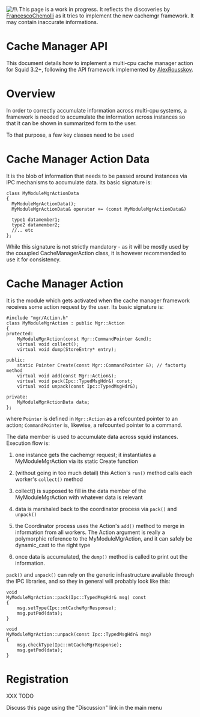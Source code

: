 ![/\!\\](https://wiki.squid-cache.org/wiki/squidtheme/img/alert.png)
This page is a work in progress. It reflects the discoveries by
[FrancescoChemolli](/FrancescoChemolli)
as it tries to implement the new cachemgr framework. It may contain
inaccurate informations.

# Cache Manager API

This document details how to implement a multi-cpu cache manager action
for Squid 3.2+, following the API framework implemented by
[AlexRousskov](/AlexRousskov).

# Overview

In order to correctly accumulate information across multi-cpu systems, a
framework is needed to accumulate the information across instances so
that it can be shown in summarized form to the user.

To that purpose, a few key classes need to be used

# Cache Manager Action Data

It is the blob of information that needs to be passed around instances
via IPC mechanisms to accumulate data. Its basic signature is:

    class MyModuleMgrActionData
    {
      MyModuleMgrActionData();
      MyModuleMgrActionData& operator += (const MyModuleMgrActionData&)
    
      type1 datamember1;
      type2 datamember2;
      //.. etc
    };

While this signature is not strictly mandatory - as it will be mostly
used by the couupled CacheManagerAction class, it is however recommended
to use it for consistency.

# Cache Manager Action

It is the module which gets activated when the cache manager framework
receives some action request by the user. Its basic signature is:

    #include "mgr/Action.h"
    class MyModuleMgrAction : public Mgr::Action
    {
    protected:
        MyModuleMgrAction(const Mgr::CommandPointer &cmd);
        virtual void collect();
        virtual void dump(StoreEntry* entry);
    
    public:
        static Pointer Create(const Mgr::CommandPointer &); // factorty method
        virtual void add(const Mgr::Action&);
        virtual void pack(Ipc::TypedMsgHdr&) const;
        virtual void unpack(const Ipc::TypedMsgHdr&);
    
    private:
        MyModuleMgrActionData data;
    };

where `Pointer` is defined in `Mgr::Action` as a refcounted pointer to
an action; `CommandPointer` is, likewise, a refcounted pointer to a
command.

The data member is used to accumulate data across squid instances.
Execution flow is:

1.  one instance gets the cachemgr request; it instantiates a
    MyModuleMgrAction via its static Create function

2.  (without going in too much detail) this Action's `run()` method
    calls each worker's `collect()` method

3.  collect() is supposed to fill in the data member of the
    MyModuleMgrAction with whatever data is relevant

4.  data is marshaled back to the coordinator process via `pack()` and
    `unpack()`

5.  the Coordinator process uses the Action's `add()` method to merge in
    information from all workers. The Action argument is really a
    polymorphic reference to the MyModuleMgrAction, and it can safely be
    dynamic\_cast to the right type

6.  once data is accumulated, the `dump()` method is called to print out
    the information.

`pack()` and `unpack()` can rely on the generic infrastructure available
through the IPC libraries, and so they in general will probably look
like this:

    void
    MyModuleMgrAction::pack(Ipc::TypedMsgHdr& msg) const
    {
        msg.setType(Ipc::mtCacheMgrResponse);
        msg.putPod(data);
    }
    
    void
    MyModuleMgrAction::unpack(const Ipc::TypedMsgHdr& msg)
    {
        msg.checkType(Ipc::mtCacheMgrResponse);
        msg.getPod(data);
    }

# Registration

XXX TODO

Discuss this page using the "Discussion" link in the main menu
